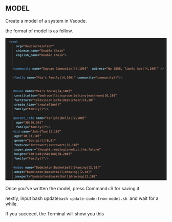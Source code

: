 ## MODEL ##
Create a model of a system in Vscode.  

the format of model is as follow.  

![](images/model-format.png)


Once you've written the model, press Command+S for saving it.  

nextly, input bash update`bash update-code-from-model.sh `and wait for a while. 

If you succeed, the Terminal will show you this





##